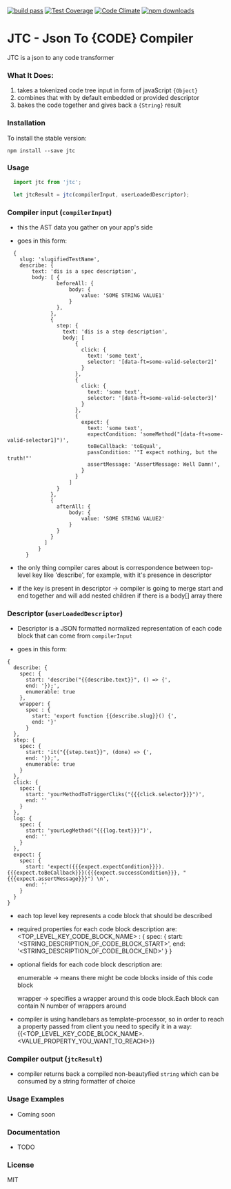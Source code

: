 [![build pass](https://travis-ci.org/ronanamsterdam/jtc.svg?branch=master)](https://travis-ci.org/ronanamsterdam/jtc)
[![Test Coverage](https://codeclimate.com/github/ronanamsterdam/jtc/badges/coverage.svg)](https://codeclimate.com/github/ronanamsterdam/jtc/coverage)
[![Code Climate](https://codeclimate.com/github/ronanamsterdam/jtc/badges/gpa.svg)](https://codeclimate.com/github/ronanamsterdam/jtc)
[![npm downloads](https://img.shields.io/npm/dm/jtc.svg?style=flat-square)](https://www.npmjs.com/package/jtc)

# JTC - Json To {CODE} Compiler


JTC is a json to any code transformer

### What It Does:

1. takes a tokenized code tree input in form of javaScript ```{Object}```
2. combines that with by default embedded or provided descriptor
3. bakes the code together and gives back a ```{String}``` result

### Installation

To install the stable version:

```
npm install --save jtc
```

### Usage

```js
  import jtc from 'jtc';

  let jtcResult = jtc(compilerInput, userLoadedDescriptor);
```

### Compiler input (```compilerInput```)

 - this the AST data you gather on your app's side

 - goes in this form:

```
  {
    slug: 'slugifiedTestName',
    describe: {
        text: 'dis is a spec description',
        body: [ {
                beforeAll: {
                    body: {
                        value: 'SOME STRING VALUE1'
                    }
                },
              },
              {
                step: {
                  text: 'dis is a step description',
                  body: [
                      {
                        click: {
                          text: 'some text',
                          selector: '[data-ft=some-valid-selector2]'
                        }
                      },
                      {
                        click: {
                          text: 'some text',
                          selector: '[data-ft=some-valid-selector3]'
                        }
                      },
                      {
                        expect: {
                          text: 'some text',
                          expectCondition: 'someMethod("[data-ft=some-valid-selector1]")',
                          toBeCallback: 'toEqual',
                          passCondition: '"I expect nothing, but the truth!"'
                          assertMessage: 'AssertMessage: Well Damn!',
                        }
                      }
                    ]
                }
              },
              {
                afterAll: {
                    body: {
                        value: 'SOME STRING VALUE2'
                    }
                }
              }
            ]
          }
      }
```

  - the only thing compiler cares about is correspondence between top-level key like 'describe',
  for example, with it's presence in descriptor

  - if the key is present in descriptor -> compiler is going to merge start and end together and
will add nested children if there is a body[] array there

### Descriptor (```userLoadedDescriptor```)

 - Descriptor is a JSON formatted normalized representation of each code block that can come from ```compilerInput```

 - goes in this form:

  ```
  {
    describe: {
      spec: {
        start: 'describe("{{describe.text}}", () => {',
        end: '});',
        enumerable: true
      },
      wrapper: {
        spec : {
          start: 'export function {{describe.slug}}() {',
          end: '}'
        }
    },
    step: {
      spec: {
        start: 'it("{{step.text}}", (done) => {',
        end: '});',
        enumerable: true
      }
    },
    click: {
      spec: {
        start: 'yourMethodToTriggerCliks("{{{click.selector}}}")',
        end: ''
      }
    },
    log: {
      spec: {
        start: 'yourLogMethod("{{{log.text}}}")',
        end: ''
      }
    },
    expect: {
      spec: {
        start: 'expect({{{expect.expectCondition}}}).{{{expect.toBeCallback}}}({{{expect.successCondition}}}, "{{{expect.assertMessage}}}") \n',
        end: ''
      }
    }
  }
  ```

  - each top level key represents a code block that should be described

  - required properties for each code block description are:
    <TOP_LEVEL_KEY_CODE_BLOCK_NAME> : {
      spec: {
        start: '<STRING_DESCRIPTION_OF_CODE_BLOCK_START>',
        end: '<STRING_DESCRIPTION_OF_CODE_BLOCK_END>'
      }
    }

  - optional fields for each code block description are:

      enumerable -> means there might be code blocks inside of this code block

      wrapper -> specifies a wrapper around this code block.Each block can contain N number of wrappers around


  - compiler is using handlebars as template-processor, so in order to reach a property
  passed from client you need to specify it in a way:
    {{<TOP_LEVEL_KEY_CODE_BLOCK_NAME>.<VALUE_PROPERTY_YOU_WANT_TO_REACH>}}

### Compiler output (```jtcResult```)

  - compiler returns back a compiled non-beautyfied ```string``` which can be consumed by a string formatter of choice

### Usage Examples

* Coming soon

### Documentation

* TODO

### License

MIT

